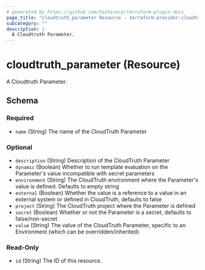 ```yaml
---
# generated by https://github.com/hashicorp/terraform-plugin-docs
page_title: "cloudtruth_parameter Resource - terraform-provider-cloudtruth"
subcategory: ""
description: |-
  A Cloudtruth Parameter.
---
```


# cloudtruth_parameter (Resource)

A Cloudtruth Parameter.



<!-- schema generated by tfplugindocs -->
## Schema

### Required

- `name` (String) The name of the CloudTruth Parameter

### Optional

- `description` (String) Description of the CloudTruth Parameter
- `dynamic` (Boolean) Whether to run template evaluation on the Parameter's value incompatible with secret parameters
- `environment` (String) The CloudTruth environment where the Parameter's value is defined. Defaults to empty string
- `external` (Boolean) Whether the value is a reference to a value in an external system or defined in CloudTruth, defaults to false
- `project` (String) The CloudTruth project where the Parameter is defined
- `secret` (Boolean) Whether or not the Parameter is a secret, defaults to false/non-secret
- `value` (String) The value of the CloudTruth Parameter, specific to an Environment (which can be overridden/inherited)

### Read-Only

- `id` (String) The ID of this resource.


